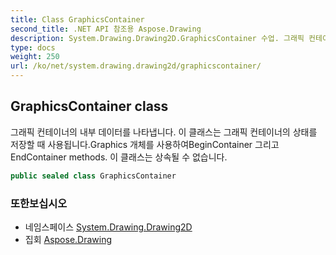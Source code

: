```yaml
---
title: Class GraphicsContainer
second_title: .NET API 참조용 Aspose.Drawing
description: System.Drawing.Drawing2D.GraphicsContainer 수업. 그래픽 컨테이너의 내부 데이터를 나타냅니다. 이 클래스는 그래픽 컨테이너의 상태를 저장할 때 사용됩니다.Graphics 개체를 사용하여BeginContainer 그리고EndContainer methods. 이 클래스는 상속될 수 없습니다.
type: docs
weight: 250
url: /ko/net/system.drawing.drawing2d/graphicscontainer/
---
```

## GraphicsContainer class

그래픽 컨테이너의 내부 데이터를 나타냅니다. 이 클래스는 그래픽 컨테이너의 상태를 저장할 때 사용됩니다.Graphics 개체를 사용하여BeginContainer 그리고EndContainer methods. 이 클래스는 상속될 수 없습니다.

```csharp
public sealed class GraphicsContainer
```

### 또한보십시오

* 네임스페이스 [System.Drawing.Drawing2D](../../system.drawing.drawing2d/)
* 집회 [Aspose.Drawing](../../)


